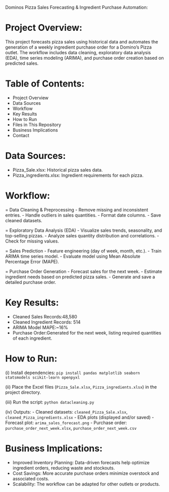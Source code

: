 Dominos Pizza Sales Forecasting & Ingredient Purchase Automation:

# Project Overview:
This project forecasts pizza sales using historical data and automates the generation of a weekly ingredient purchase order for a Domino’s Pizza outlet. The workflow includes data cleaning, exploratory data analysis (EDA), time series modeling (ARIMA), and purchase order creation based on predicted sales.


# Table of Contents:

- Project Overview
- Data Sources
- Workflow
- Key Results
- How to Run
- Files in This Repository
- Business Implications
- Contact

# Data Sources:

- Pizza_Sale.xlsx: Historical pizza sales data.
- Pizza_ingredients.xlsx: Ingredient requirements for each pizza.

# Workflow:

 = Data Cleaning & Preprocessing
    - Remove missing and inconsistent entries.
    - Handle outliers in sales quantities.
    - Format date columns.
    - Save cleaned datasets.

 = Exploratory Data Analysis (EDA)
    - Visualize sales trends, seasonality, and top-selling pizzas.
    - Analyze sales quantity distribution and correlations.
    - Check for missing values.

 = Sales Prediction
    - Feature engineering (day of week, month, etc.).
    - Train ARIMA time series model.
    - Evaluate model using Mean Absolute Percentage Error (MAPE).

 = Purchase Order Generation
    - Forecast sales for the next week.
    - Estimate ingredient needs based on predicted pizza sales.
    - Generate and save a detailed purchase order.

# Key Results:

- Cleaned Sales Records:48,580  
- Cleaned Ingredient Records: 514  
- ARIMA Model MAPE:~16%  
- Purchase Order:Generated for the next week, listing required quantities of each ingredient.


# How to Run:

(i) Install dependencies:
    ```
    pip install pandas matplotlib seaborn statsmodels scikit-learn openpyxl
    ```

(ii) Place the Excel files (`Pizza_Sale.xlsx`, `Pizza_ingredients.xlsx`) in the project directory.

(iii) Run the script:
    ```
    python datacleaning.py
    ```

(iv) Outputs:
    - Cleaned datasets: `cleaned_Pizza_Sale.xlsx`, `cleaned_Pizza_ingredients.xlsx`
    - EDA plots (displayed and/or saved)
    - Forecast plot: `arima_sales_forecast.png`
    - Purchase order: `purchase_order_next_week.xlsx`, `purchase_order_next_week.csv`

# Business Implications:

- Improved Inventory Planning: Data-driven forecasts help optimize ingredient orders, reducing waste and stockouts.
- Cost Savings: More accurate purchase orders minimize overstock and associated costs.
- Scalability: The workflow can be adapted for other outlets or products.

